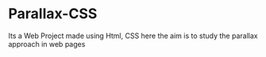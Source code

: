 # Parallax-CSS
Its a Web Project made using Html, CSS here the aim is to study the parallax approach in web pages 
